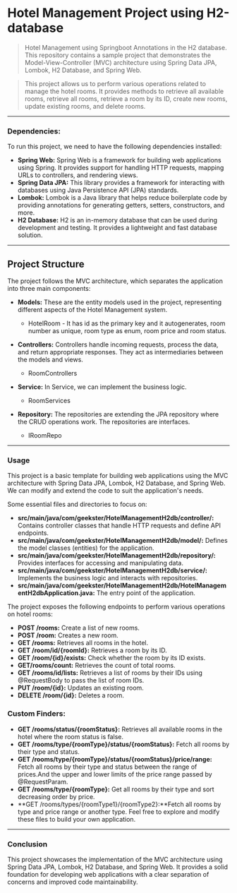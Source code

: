 # Hotel Management Project using H2-database
> Hotel Management  using Springboot Annotations in the H2 database. This repository contains a sample project that demonstrates the Model-View-Controller (MVC) architecture using Spring Data JPA, Lombok, H2 Database, and Spring Web.

> This project allows us to perform various operations related to manage the hotel rooms. It provides methods to retrieve all available rooms, retrieve all rooms, retrieve a room by its ID, create new rooms, update existing rooms, and delete rooms.
---
### Dependencies:
To run this project, we need to have the following dependencies installed:

* **Spring Web:** Spring Web is a framework for building web applications using Spring. It provides support for handling HTTP requests, mapping URLs to controllers, and rendering views.
* **Spring Data JPA:** This library provides a framework for interacting with databases using Java Persistence API (JPA) standards.
* **Lombok:** Lombok is a Java library that helps reduce boilerplate code by providing annotations for generating getters, setters, constructors, and more.
* **H2 Database:** H2 is an in-memory database that can be used during development and testing. It provides a lightweight and fast database solution.
---
## Project Structure
The project follows the MVC architecture, which separates the application into three main components:

* **Models:** These are the entity models used in the project, representing different aspects of the Hotel Management system.
    * HotelRoom - It has id as the primary key and it autogenerates, room number as unique, room type as enum, room price and room status.
   
* **Controllers:** Controllers handle incoming requests, process the data, and return appropriate responses. They act as intermediaries between the models and views.
    * RoomControllers

* **Service:** In Service, we can implement the business logic.
    * RoomServices
  
* **Repository:** The repositories are extending the JPA repository where the CRUD operations work. The repositories are interfaces.
    * IRoomRepo
---
### Usage
This project is a basic template for building web applications using the MVC architecture with Spring Data JPA, Lombok, H2 Database, and Spring Web. We can modify and extend the code to suit the application's needs.

Some essential files and directories to focus on:

* **src/main/java/com/geekster/HotelManagementH2db/controller/:** Contains controller classes that handle HTTP requests and define API endpoints.
* **src/main/java/com/geekster/HotelManagementH2db/model/:** Defines the model classes (entities) for the application.
* **src/main/java/com/geekster/HotelManagementH2db/repository/:** Provides interfaces for accessing and manipulating data.
* **src/main/java/com/geekster/HotelManagementH2db/service/:** Implements the business logic and interacts with repositories.
* **src/main/java/com/geekster/HotelManagementH2db/HotelManagementH2dbApplication.java:** The entry point of the application.

The project exposes the following endpoints to perform various operations on hotel rooms:

* **POST /rooms:** Create a list of new rooms.
* **POST /room:** Creates a new room.
* **GET /rooms:** Retrieves all rooms in the hotel.
* **GET /room/id/{roomId}:** Retrieves a room by its ID.
* **GET /room/{id}/exists:** Check whether the room by its ID exists.
* **GET/rooms/count:** Retrieves the count of total rooms.
* **GET /rooms/id/lists:** Retrieves a list of rooms by their IDs using @RequestBody to pass the list of room IDs.
* **PUT /room/{id}:** Updates an existing room.
* **DELETE /room/{id}:** Deletes a room. 

### Custom Finders:

* **GET /rooms/status/{roomStatus}:** Retrieves all available rooms in the hotel where the room status is false.
* **GET /rooms/type/{roomType}/status/{roomStatus}:** Fetch all rooms by their type and status.
* **GET /rooms/type/{roomType}/status/{roomStatus}/price/range:** Fetch all rooms by their type and status between the range of prices.And the upper and lower limits of the price range passed by @RequestParam.
* **GET /rooms/type/{roomType}:** Get all rooms by their type and sort decreasing order by price.
* **GET /rooms/types/{roomType1}/{roomType2}:**Fetch all rooms by type and price range or another type.
Feel free to explore and modify these files to build your own application.
---
### Conclusion
This project showcases the implementation of the MVC architecture using Spring Data JPA, Lombok, H2 Database, and Spring Web. It provides a solid foundation for developing web applications with a clear separation of concerns and improved code maintainability.
